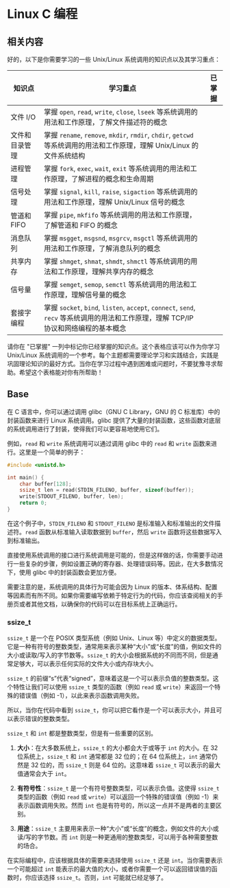 # Linux C 编程

## 相关内容

好的，以下是你需要学习的一些 Unix/Linux 系统调用的知识点以及其学习重点：

| 知识点 | 学习重点 | 已掌握 |
|--------|----------|--------|
| 文件 I/O | 掌握 `open`, `read`, `write`, `close`, `lseek` 等系统调用的用法和工作原理，了解文件描述符的概念 |  |
| 文件和目录管理 | 掌握 `rename`, `remove`, `mkdir`, `rmdir`, `chdir`, `getcwd` 等系统调用的用法和工作原理，理解 Unix/Linux 的文件系统结构 |  |
| 进程管理 | 掌握 `fork`, `exec`, `wait`, `exit` 等系统调用的用法和工作原理，了解进程的概念和生命周期 |  |
| 信号处理 | 掌握 `signal`, `kill`, `raise`, `sigaction` 等系统调用的用法和工作原理，理解 Unix/Linux 信号的概念 |  |
| 管道和 FIFO | 掌握 `pipe`, `mkfifo` 等系统调用的用法和工作原理，了解管道和 FIFO 的概念 |  |
| 消息队列 | 掌握 `msgget`, `msgsnd`, `msgrcv`, `msgctl` 等系统调用的用法和工作原理，了解消息队列的概念 |  |
| 共享内存 | 掌握 `shmget`, `shmat`, `shmdt`, `shmctl` 等系统调用的用法和工作原理，理解共享内存的概念 |  |
| 信号量 | 掌握 `semget`, `semop`, `semctl` 等系统调用的用法和工作原理，理解信号量的概念 |  |
| 套接字编程 | 掌握 `socket`, `bind`, `listen`, `accept`, `connect`, `send`, `recv` 等系统调用的用法和工作原理，理解 TCP/IP 协议和网络编程的基本概念 |  |

请你在 "已掌握" 一列中标记你已经掌握的知识点。这个表格应该可以作为你学习 Unix/Linux 系统调用的一个参考。每个主题都需要理论学习和实践结合，实践是巩固理论知识的最好方式。当你在学习过程中遇到困难或问题时，不要犹豫寻求帮助。希望这个表格能对你有所帮助！

## Base

在 C 语言中，你可以通过调用 glibc（GNU C Library，GNU 的 C 标准库）中的封装函数来进行 Linux 系统调用。glibc 提供了大量的封装函数，这些函数对底层的系统调用进行了封装，使得我们可以更容易地使用它们。

例如，`read` 和 `write` 系统调用可以通过调用 glibc 中的 `read` 和 `write` 函数来进行。这里是一个简单的例子：

```c
#include <unistd.h>

int main() {
    char buffer[128];
    ssize_t len = read(STDIN_FILENO, buffer, sizeof(buffer));
    write(STDOUT_FILENO, buffer, len);
    return 0;
}
```

在这个例子中，`STDIN_FILENO` 和 `STDOUT_FILENO` 是标准输入和标准输出的文件描述符。`read` 函数从标准输入读取数据到 `buffer`，然后 `write` 函数将这些数据写入到标准输出。

直接使用系统调用的接口进行系统调用是可能的，但是这样做的话，你需要手动进行一些复杂的步骤，例如设置正确的寄存器、处理错误码等。因此，在大多数情况下，使用 glibc 中的封装函数会更加方便。

需要注意的是，系统调用的具体行为可能会因为 Linux 的版本、体系结构、配置等因素而有所不同。如果你需要编写依赖于特定行为的代码，你应该查阅相关的手册页或者其他文档，以确保你的代码可以在目标系统上正确运行。


### ssize_t

`ssize_t` 是一个在 POSIX 类型系统（例如 Unix、Linux 等）中定义的数据类型。它是一种有符号的整数类型，通常用来表示某种“大小”或“长度”的值，例如文件的大小或读取/写入的字节数等。`ssize_t` 的大小会根据系统的不同而不同，但是通常足够大，可以表示任何实际的文件大小或内存块大小。

`ssize_t` 的前缀“s”代表“signed”，意味着这是一个可以表示负值的整数类型。这个特性让我们可以使用 `ssize_t` 类型的函数（例如 `read` 或 `write`）来返回一个特殊的错误值（例如 -1），以此来表示函数调用失败。

所以，当你在代码中看到 `ssize_t`，你可以把它看作是一个可以表示大小，并且可以表示错误的整数类型。

`ssize_t` 和 `int` 都是整数类型，但是有一些重要的区别。

1. **大小**：在大多数系统上，`ssize_t` 的大小都会大于或等于 `int` 的大小。在 32 位系统上，`ssize_t` 和 `int` 通常都是 32 位的；在 64 位系统上，`int` 通常仍然是 32 位的，而 `ssize_t` 则是 64 位的。这意味着 `ssize_t` 可以表示的最大值通常会大于 `int`。

2. **有符号性**：`ssize_t` 是一个有符号整数类型，可以表示负值。这使得 `ssize_t` 类型的函数（例如 `read` 或 `write`）可以返回一个特殊的错误值（例如 -1）来表示函数调用失败。然而 `int` 也是有符号的，所以这一点并不是两者的主要区别。

3. **用途**：`ssize_t` 主要用来表示一种“大小”或“长度”的概念，例如文件的大小或读/写的字节数。而 `int` 则是一种更通用的整数类型，可以用于各种需要整数的场合。

在实际编程中，应该根据具体的需要来选择使用 `ssize_t` 还是 `int`。当你需要表示一个可能超过 `int` 能表示的最大值的大小，或者你需要一个可以返回错误值的函数时，你应该选择 `ssize_t`。否则，`int` 可能就已经足够了。

